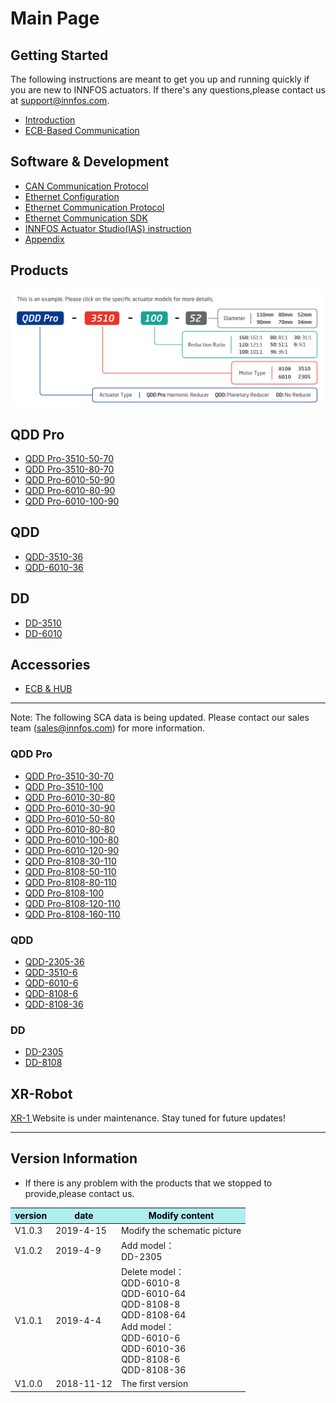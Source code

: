 Main Page
=====


Getting Started
--------
The following instructions are meant to get you up and running quickly if you are new to INNFOS actuators. 
If there's any questions,please contact us at support@innfos.com.

  * [Introduction](pages/introduction.md)
  * [ECB-Based Communication](https://www.mdeditor.com/)



Software & Development
------------

  * [CAN Communication Protocol][ipChanged]
  * [Ethernet Configuration](ipChange.md)
  * [Ethernet Communication Protocol](pages/Ethernet_Communication_Protocol.md)
  * [Ethernet Communication SDK](https://www.mdeditor.com/)
  * [INNFOS Actuator Studio(IAS) instruction](pages/INNFOS_Actuator_StudioIAS_instruction.md)
  * [Appendix](https://www.mdeditor.com/)
  
 
  [ipChanged]: <https://github.com/innfos/ipChangeTool/blob/master/README.md>

Products
-----------------
![sca](../en/img/sca-type.png "sca")


## QDD Pro
  * [QDD Pro-3510-50-70](pages/QDDPro-3510-50_v2_2.md)
  * [QDD Pro-3510-80-70](pages/QDDPro-3510-80_v2_2.md)
  * [QDD Pro-6010-50-90](pages/QDDPro-6010-50-90_v2_2.md)
  * [QDD Pro-6010-80-90](pages/QDDPro-6010-80-90_v2_2.md)
  * [QDD Pro-6010-100-90](pages/QDDPro-6010-100-90_v2_2.md)




## QDD
  * [QDD-3510-36](pages/QDD-3510-36_v2_2.md)
  * [QDD-6010-36](pages/QDD-6010-36_v2_2.md)


## DD
  * [DD-3510](pages/DD-3510_v2_2.md)
  * [DD-6010](pages/DD-6010_v2_2.md)
  

  
## Accessories
  * [ECB & HUB](pages/ECB&HUB.md)
  
----  
  

Note: The following SCA data is being updated. Please contact our sales team (sales@innfos.com) for more information.

### QDD Pro
  * [QDD Pro-3510-30-70](pages/QDDPro-3510-30_v2_2.md)
  * [QDD Pro-3510-100](pages/QDDPro-3510-100_v2_2.md)
  * [QDD Pro-6010-30-80](pages/QDDPro-6010-30-80.md)
  * [QDD Pro-6010-30-90](pages/QDDPro-6010-30-90.md)
  * [QDD Pro-6010-50-80](pages/QDDPro-6010-50-80.md)
  * [QDD Pro-6010-80-80](pages/QDDPro-6010-80-80.md)
  * [QDD Pro-6010-100-80](pages/QDDPro-6010-100-80.md)
  * [QDD Pro-6010-120-90](pages/QDDPro-6010-120-90.md)
  * [QDD Pro-8108-30-110](pages/QDDPro-8108-30.md)
  * [QDD Pro-8108-50-110](pages/QDDPro-8108-50.md)
  * [QDD Pro-8108-80-110](pages/QDDPro-8108-80.md)
  * [QDD Pro-8108-100](pages/QDDPro-8108-100.md)
  * [QDD Pro-8108-120-110](pages/QDDPro-8108-120.md)
  * [QDD Pro-8108-160-110](pages/QDDPro-8108-160.md)


### QDD
  * [QDD-2305-36](pages/QDD-2305-36_v2_2.md)
  * [QDD-3510-6](pages/QDD-3510-6_v2_2.md)
  * [QDD-6010-6](pages/QDD-6010-6_v2_2.md)
  * [QDD-8108-6](pages/QDD-8108-6.md)
  * [QDD-8108-36](pages/QDD-8108-36.md)

### DD
  * [DD-2305](pages/DD-2305_v2_2.md)
  * [DD-8108](pages/DD-8108.md)

## XR-Robot
 [XR-1 ](https://www.mdeditor.com/)
Website is under maintenance. Stay tuned for future updates!

- - - -

Version Information
----------------------


  * If there is any problem with the products that we stopped to provide,please contact us.


<table class="tableizer-table">
<thead><tr class="tableizer-firstrow" style="background: PaleTurquoise; color: black;width:500px"><th >version</th><th>date</th><th>	Modify content</th></tr></thead><tbody><tr><td>V1.0.3</td><td>2019-4-15</td><td>Modify the schematic picture</td></tr><tr><td>V1.0.2</td><td>2019-4-9</td><td>Add model：<br>DD-2305</td></tr><tr><td>V1.0.1</td><td>2019-4-4</td><td>Delete model：<br>QDD-6010-8<br>QDD-6010-64 <br>QDD-8108-8 <br>QDD-8108-64<br>Add model：<br>QDD-6010-6 <br>QDD-6010-36 <br>QDD-8108-6 <br>QDD-8108-36</td></tr><tr><td>V1.0.0</td><td>2018-11-12</td><td>The first version</td></tr></tbody></table>

